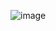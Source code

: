 ![image](https://github.com/robua221/truffledapp/assets/64413860/1e040bc8-8a93-4d70-9f8b-a29ea08458b9)
